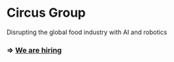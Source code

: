 # Circus Group

Disrupting the global food industry with AI and robotics

### => [We are hiring](https://circus.jobs.personio.com/)
